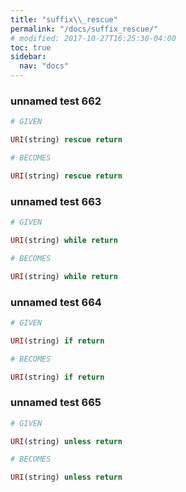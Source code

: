 ```yaml
---
title: "suffix\\_rescue"
permalink: "/docs/suffix_rescue/"
# modified: 2017-10-27T16:25:30-04:00
toc: true
sidebar:
  nav: "docs"
---
```

### unnamed test 662
```ruby
# GIVEN

URI(string) rescue return

```
```ruby
# BECOMES

URI(string) rescue return
```
### unnamed test 663
```ruby
# GIVEN

URI(string) while return

```
```ruby
# BECOMES

URI(string) while return
```
### unnamed test 664
```ruby
# GIVEN

URI(string) if return

```
```ruby
# BECOMES

URI(string) if return
```
### unnamed test 665
```ruby
# GIVEN

URI(string) unless return

```
```ruby
# BECOMES

URI(string) unless return
```
